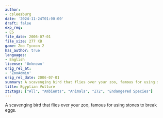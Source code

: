 ```yaml
---
author:
- csleesburg
date: '2024-11-24T01:00:00'
draft: false
exp_req:
- ES
file_date: 2006-07-01
file_size: 277 KB
game: Zoo Tycoon 2
has_author: true
languages:
- English
license: 'Unknown'
orig_rel_at:
- 'ZooAdmin'
orig_rel_date: 2006-07-01
summary: A scavenging bird that flies over your zoo, famous for using stones to break eggs.
title: Egyptian Vulture
zt2tags: ["All", "Ambients", "Animals", "ZT2", "Endangered Species"]
---
```

A scavenging bird that flies over your zoo, famous for using stones to break eggs.
